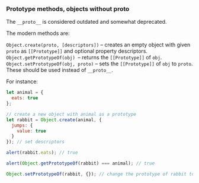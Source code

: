### Prototype methods, objects without __proto__
The ``__proto__`` is considered outdated and somewhat deprecated.

The modern methods are:

``Object.create(proto, [descriptors])`` – creates an empty object with given ``proto`` as ``[[Prototype]]`` and optional property descriptors.
``Object.getPrototypeOf(obj) ``– returns the ``[[Prototype]]`` of ``obj``.
``Object.setPrototypeOf(obj, proto)`` – sets the ``[[Prototype]]`` of ``obj`` to ``proto``.
These should be used instead of ``__proto__``.

For instance:
```js
let animal = {
  eats: true
};

// create a new object with animal as a prototype
let rabbit = Object.create(animal, {
  jumps: {
    value: true
  }
}); // set descriptors

alert(rabbit.eats); // true

alert(Object.getPrototypeOf(rabbit) === animal); // true

Object.setPrototypeOf(rabbit, {}); // change the prototype of rabbit to {}
```